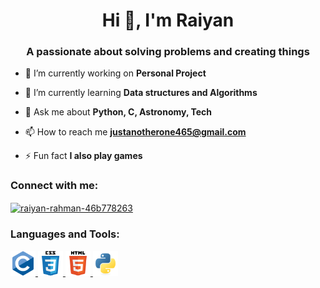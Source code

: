 <h1 align="center">Hi 👋, I'm Raiyan</h1>
<h3 align="center">A passionate about solving problems and creating things</h3>

- 🔭 I’m currently working on **Personal Project**

- 🌱 I’m currently learning **Data structures and Algorithms**

- 💬 Ask me about **Python, C, Astronomy, Tech**

- 📫 How to reach me **justanotherone465@gmail.com**

- ⚡ Fun fact **I also play games**

<h3 align="left">Connect with me:</h3>
<p align="left">
<a href="https://linkedin.com/in/raiyan-rahman-46b778263" target="blank"><img align="center" src="https://raw.githubusercontent.com/rahuldkjain/github-profile-readme-generator/master/src/images/icons/Social/linked-in-alt.svg" alt="raiyan-rahman-46b778263" height="30" width="40" /></a>
</p>

<h3 align="left">Languages and Tools:</h3>
<p align="left"> <a href="https://www.cprogramming.com/" target="_blank" rel="noreferrer"> <img src="https://raw.githubusercontent.com/devicons/devicon/master/icons/c/c-original.svg" alt="c" width="40" height="40"/> </a> <a href="https://www.w3schools.com/css/" target="_blank" rel="noreferrer"> <img src="https://raw.githubusercontent.com/devicons/devicon/master/icons/css3/css3-original-wordmark.svg" alt="css3" width="40" height="40"/> </a> <a href="https://www.w3.org/html/" target="_blank" rel="noreferrer"> <img src="https://raw.githubusercontent.com/devicons/devicon/master/icons/html5/html5-original-wordmark.svg" alt="html5" width="40" height="40"/> </a> <a href="https://www.python.org" target="_blank" rel="noreferrer"> <img src="https://raw.githubusercontent.com/devicons/devicon/master/icons/python/python-original.svg" alt="python" width="40" height="40"/> </a> </p>

